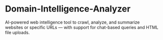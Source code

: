 # Domain-Intelligence-Analyzer
AI-powered web intelligence tool to crawl, analyze, and summarize websites or specific URLs — with support for chat-based queries and HTML file uploads.
